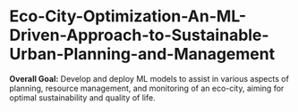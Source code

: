 # Eco-City-Optimization-An-ML-Driven-Approach-to-Sustainable-Urban-Planning-and-Management

**Overall Goal:** Develop and deploy ML models to assist in various aspects of planning, resource management, and monitoring of an eco-city, aiming for optimal sustainability and quality of life.

